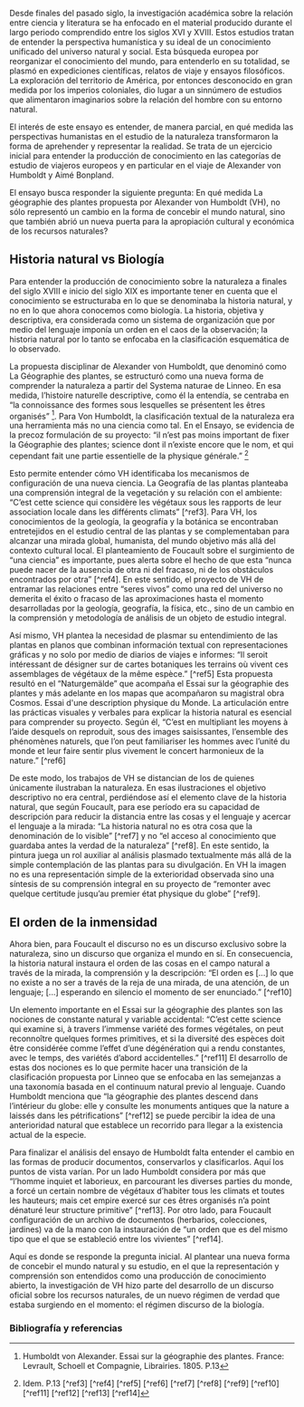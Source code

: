 <param ve-config 
       title="La naturaleza y la producción de un nuevo de discurso"
       banner="https://upload.wikimedia.org/wikipedia/commons/a/ae/Alexander_von_Humboldt_-_1841_-_Diagram_of_a_cross-section_of_the_earth%27s_crust.jpg" 
       layout="vertical"
       num-maps="x"
       num-specimens="x"
       num-images="x"
       num-primary-sources="x"
       author="Verónica Matallana Chaves">
    
     
<!-- Entities discussed throughout the essay are typically defined before the essay text and
     are thus available in all text.  Entity identifiers (QIDs) can be found in either
     Wikipedia or Wikidata (https://www.wikidata.org)> -->
<param ve-entity eid="Q185372"> <!-- Girl with a Pearl Earring painting -->
<param ve-entity eid="Q41264"> <!-- Johannes Vermeer -->
<param ve-entity eid="Q221092"> <!-- Mauritshuis -->
<param ve-entity eid="Q36600"> <!-- The Hague -->

Desde finales del pasado siglo, la investigación académica sobre la relación entre ciencia y literatura se ha enfocado en el material producido durante el largo periodo comprendido entre los siglos XVI y XVIII. Estos estudios tratan de entender la perspectiva humanística y su ideal de un conocimiento unificado del universo natural y social. Esta búsqueda europea por reorganizar el conocimiento del mundo, para entenderlo en su totalidad, se plasmó en expediciones científicas, relatos de viaje y ensayos filosóficos. La exploración del territorio de América, por entonces desconocido en gran medida por los imperios coloniales, dio lugar a un sinnúmero de estudios que alimentaron imaginarios sobre la relación del hombre con su entorno natural. 

El interés de este ensayo es entender, de manera parcial, en qué medida las perspectivas humanistas en el estudio de la naturaleza transformaron la forma de aprehender  y representar la realidad. Se trata de un ejercicio inicial para entender la producción de conocimiento en las categorías de estudio de viajeros europeos y en particular en el viaje de Alexander von Humboldt y Aimé Bonpland.

El ensayo busca responder la siguiente pregunta: En qué medida La géographie des plantes propuesta por Alexander von Humboldt (VH), no sólo representó un cambio en la forma de concebir el mundo natural, sino que también abrió un nueva puerta para la apropiación cultural y económica de los recursos naturales? 

## Historia natural vs Biología

Para entender la producción de conocimiento sobre la naturaleza a finales del siglo XVIII e inicio del siglo XIX es importante tener en cuenta que el conocimiento se estructuraba en lo que se denominaba la historia natural, y no en lo que ahora conocemos como biología. La historia, objetiva y descriptiva, era considerada como un sistema de organización que por medio del lenguaje imponía un orden en el caos de la observación; la historia natural por lo tanto se enfocaba en la clasificación esquemática de lo observado. 

La propuesta disciplinar de Alexander von Humboldt, que denominó como La Géographie des plantes, se estructuró como una nueva forma de comprender la naturaleza a partir del Systema naturae de Linneo. En esa medida, l’histoire naturelle descriptive, como él la entendía, se centraba en “la connoissance des formes sous lesquelles se présentent les êtres organisés” [^ref1]. Para Von Humboldt, la clasificación  textual de la naturaleza era una herramienta más no una ciencia como tal. En el Ensayo, se evidencia de la precoz formulación de su proyecto:
“il n’est pas moins important de fixer la Géographie des plantes; science dont il n’existe encore que le nom, et qui cependant fait une partie essentielle de la physique générale.” [^ref2]

Esto permite entender cómo VH identificaba los mecanismos de configuración de una nueva ciencia. La Geografía de las plantas planteaba una comprensión integral de la vegetación y su relación con el ambiente: “C’est cette science qui considère les végétaux sous les rapports de leur association locale dans les différents climats” [^ref3]. Para VH, los conocimientos de la geología, la geografía y la botánica se encontraban entretejidos en el estudio central de las plantas y se complementaban para alcanzar una mirada global, humanista, del mundo objetivo más allá del contexto cultural local. El planteamiento de Foucault sobre el surgimiento de “una ciencia” es importante, pues alerta sobre el hecho de que esta “nunca puede nacer de la ausencia de otra ni del fracaso, ni de los obstáculos encontrados por otra” [^ref4]. En este sentido, el proyecto de VH de entramar las relaciones entre “seres vivos” como una red del universo no demerita el éxito o fracaso de las aproximaciones hasta el momento desarrolladas por la geología, geografía, la física, etc., sino de un cambio en la comprensión y metodología de análisis de un objeto de estudio integral.

Así mismo, VH plantea la necesidad de plasmar su entendimiento de las plantas en planos que combinan información textual con representaciones gráficas y no solo por medio de diarios de viajes e informes:
“Il seroit intéressant de désigner sur de cartes botaniques les terrains où vivent ces assemblages de végétaux de la même espèce.” [^ref5] 
Esta propuesta resultó en el “Naturgemälde” que acompaña el Essai sur la géographie des plantes y más adelante en los mapas que acompañaron su magistral obra Cosmos. Essai d'une description physique du Monde. La articulación entre las prácticas visuales y verbales para explicar la historia natural es esencial para comprender su proyecto. Según él, 
“C’est en multipliant les moyens à l’aide desquels on reproduit, sous des images saisissantes, l’ensemble des phénomènes naturels, que l’on peut familiariser les hommes avec l’unité du monde et leur faire sentir plus vivement le concert harmonieux de la nature.” [^ref6]

De este modo, los trabajos de VH se distancian de los de quienes únicamente ilustraban la naturaleza. En esas ilustraciones el objetivo descriptivo no era central, perdiéndose así el elemento clave de la historia natural, que según Foucault, para ese período era su capacidad de descripción para reducir la distancia entre las cosas y el lenguaje y acercar el lenguaje a la mirada: “La historia natural no es otra cosa que la denominación de lo visible” [^ref7] y no “el acceso al conocimiento que guardaba antes la verdad de la naturaleza” [^ref8]. En este sentido, la pintura juega un rol auxiliar al análisis plasmado textualmente más allá de la simple contemplación de las plantas para su divulgación. En VH la imagen no es una representación simple de la exterioridad observada sino una síntesis de su comprensión integral en su proyecto de “remonter avec quelque certitude jusqu’au premier état physique du globe” [^ref9]. 

## El orden de la inmensidad

Ahora bien, para Foucault el discurso no es un discurso exclusivo sobre la naturaleza, sino un discurso que organiza el mundo en sí. En consecuencia, la historia natural instaura el orden de las cosas en el campo natural a través de la mirada, la comprensión y la descripción:
“El orden es [...] lo que no existe a no ser a través de la reja de una mirada, de una atención, de un lenguaje; [...] esperando en silencio el momento de ser enunciado.” [^ref10]

Un elemento importante en el Essai sur la géographie des plantes son las nociones de constante natural y variable accidental:
“C’est cette science qui examine si, à travers l’immense variété des formes végétales, on peut reconnoître quelques formes primitives, et si la diversité des espèces doit être considérée comme l’effet d’une dégénération qui a rendu constantes, avec le temps, des variétés d’abord accidentelles.” [^ref11]
El desarrollo de estas dos nociones es lo que permite hacer una transición de la clasificación propuesta por Linneo que se enfocaba en las semejanzas a una taxonomía basada en el continuum natural previo al lenguaje. Cuando Humboldt menciona que “la géographie des plantes descend dans l’intérieur du globe: elle y consulte les monuments antiques que la nature a laissés dans les pétrifications” [^ref12] se puede percibir la idea de una anterioridad natural que establece un recorrido para llegar a la existencia actual de la especie. 

Para finalizar el análisis del ensayo de Humboldt falta entender el cambio en las formas de producir documentos, conservarlos y clasificarlos. Aquí los puntos de vista varían. Por un lado Humboldt considera por más que 
“l’homme inquiet et laborieux, en parcourant les diverses parties du monde, a forcé un certain nombre de végétaux d’habiter tous les climats et toutes les hauteurs; mais cet empire exercé sur ces êtres organisés n’a point dénaturé leur structure primitive” [^ref13].
Por otro lado, para Foucault configuración de un archivo de documentos (herbarios, colecciones, jardines) va de la mano con la instauración de “un orden que es del mismo tipo que el que se estableció entre los vivientes” [^ref14]. 

Aquí es donde se responde la pregunta inicial. Al plantear una nueva forma de concebir el mundo natural y su estudio, en el que la representación y comprensión son entendidos como una producción de conocimiento abierto, la investigación de VH hizo parte del desarrollo de un discurso oficial sobre los recursos naturales, de un nuevo régimen de verdad que estaba surgiendo en el momento: el régimen discurso de la biología.



<param ve-image 
       label="Girl with a Pearl Earring" 
       description="painting by Johannes Vermeer" 
       license="public domain" 
       url="https://upload.wikimedia.org/wikipedia/commons/0/0f/1665_Girl_with_a_Pearl_Earring.jpg">


<param ve-map center="Q36600" zoom="11" prefer-geojson>


<param ve-image 
       manifest="https://iiif.juncture-digital.org/manifest/6dd738aed85597cac540ad31dd5818e86ef7f2918c7b43a9eb3123d5538e6e4c">
<param ve-map center="Q36600" zoom="11">


### Bibliografía y referencias

[^1]: [Wikipedia: Alexander von Humboldt, diagram of a cross-section of the earth's crust, 1841. From Heinrich Berghaus, Physikalischer Atlas (Gotha: J. Perthes, 1852).](https://commons.wikimedia.org/wiki/File:Alexander_von_Humboldt_-_1841_-_Diagram_of_a_cross-section_of_the_earth%27s_crust.jpg)
[^ref1]: Humboldt von Alexander. Essai sur la géographie des plantes. France: Levrault, Schoell et Compagnie, Librairies. 1805. P.13
[^ref2]: Idem. P.13
[^ref3]
[^ref4]
[^ref5]
[^ref6]
[^ref7]
[^ref8]
[^ref9]
[^ref10]
[^ref11]
[^ref12]
[^ref13]
[^ref14]
